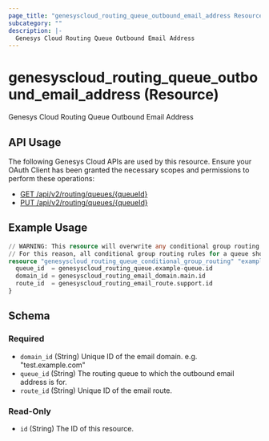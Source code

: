 ```yaml
---
page_title: "genesyscloud_routing_queue_outbound_email_address Resource - terraform-provider-genesyscloud"
subcategory: ""
description: |-
  Genesys Cloud Routing Queue Outbound Email Address
---
```

# genesyscloud_routing_queue_outbound_email_address (Resource)

Genesys Cloud Routing Queue Outbound Email Address

## API Usage
The following Genesys Cloud APIs are used by this resource. Ensure your OAuth Client has been granted the necessary scopes and permissions to perform these operations:

* [GET /api/v2/routing/queues/{queueId}](https://developer.genesys.cloud/devapps/api-explorer#get-api-v2-routing-queues--queueId-)
* [PUT /api/v2/routing/queues/{queueId}](https://developer.genesys.cloud/devapps/api-explorer#put-api-v2-routing-queues--queueId-)

## Example Usage

```terraform
// WARNING: This resource will overwrite any conditional group routing rules that already on the queue
// For this reason, all conditional group routing rules for a queue should be managed solely by this resource
resource "genesyscloud_routing_queue_conditional_group_routing" "example-name" {
  queue_id  = genesyscloud_routing_queue.example-queue.id
  domain_id = genesyscloud_routing_email_domain.main.id
  route_id  = genesyscloud_routing_email_route.support.id
}
```

<!-- schema generated by tfplugindocs -->
## Schema

### Required

- `domain_id` (String) Unique ID of the email domain. e.g. "test.example.com"
- `queue_id` (String) The routing queue to which the outbound email address is for.
- `route_id` (String) Unique ID of the email route.

### Read-Only

- `id` (String) The ID of this resource.

